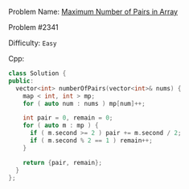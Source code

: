 Problem Name: [Maximum Number of Pairs in Array](https://leetcode.com/problems/maximum-number-of-pairs-in-array/)

Problem #2341

Difficulty: `Easy`

Cpp:

```cpp
class Solution {
public:
  vector<int> numberOfPairs(vector<int>& nums) {
    map < int, int > mp;
    for ( auto num : nums ) mp[num]++;

    int pair = 0, remain = 0;
    for ( auto m : mp ) {
      if ( m.second >= 2 ) pair += m.second / 2;
      if ( m.second % 2 == 1 ) remain++;
    }

    return {pair, remain};
  }
};
```

